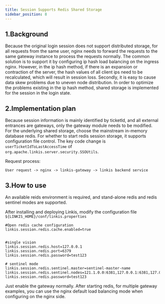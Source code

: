 ```yaml
---
title: Session Supports Redis Shared Storage
sidebar_position: 8
---
```

## 1.Background
Because the original login session does not support distributed storage, for all requests from the same user, nginx needs to forward the requests to the same gateway instance to process the requests normally.
The common solution is to support it by configuring ip hash load balancing on the ingress nginx.
However, in the ip hash method, if there is an expansion or contraction of the server, the hash values ​​of all client ips need to be recalculated, which will result in session loss.
Secondly, it is easy to cause data skew problems due to uneven node distribution. 
In order to optimize the problems existing in the ip hash method, shared storage is implemented for the session in the login state.

## 2.Implementation plan
Because session information is mainly identified by ticketId, and all external entrances are gateways, only the gateway module needs to be modified.
For the underlying shared storage, choose the mainstream in-memory database redis. For whether to start redis session storage, it supports configuration file control.
The key code change is `userTicketIdToLastAccessTime` of `org.apache.linkis.server.security.SSOUtils`.

Request process:

`User request -> nginx -> linkis-gateway -> linkis backend service`


## 3.How to use
 
An available reids environment is required, and stand-alone redis and redis sentinel modes are supported.

After installing and deploying Linkis, modify the configuration file `${LINKIS_HOME}/conf/linkis.properties`
```shell script
#Open redis cache configuration
linkis.session.redis.cache.enabled=true


#single vision
linkis.session.redis.host=127.0.0.1
linkis.session.redis.port=6379
linkis.session.redis.password=test123

# sentinel mode
linkis.session.redis.sentinel.master=sentinel-master-name
linkis.session.redis.sentinel.nodes=121.1.0.0:6381,127.0.0.1:6381,127.0.0.1:6381
linkis.session.redis.password=test123

```

Just enable the gateway normally. After starting redis, for multiple gateway examples, you can use the nginx default load balancing mode when configuring on the nginx side.


